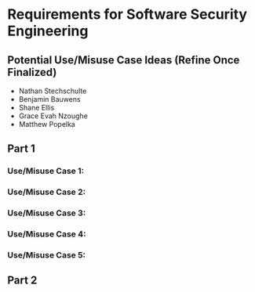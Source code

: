 # Requirements for Software Security Engineering
## Potential Use/Misuse Case Ideas (Refine Once Finalized)
- Nathan Stechschulte
- Benjamin Bauwens
- Shane Ellis
- Grace Evah Nzoughe
- Matthew Popelka
## Part 1
### Use/Misuse Case 1:
### Use/Misuse Case 2:
### Use/Misuse Case 3:
### Use/Misuse Case 4:
### Use/Misuse Case 5:
## Part 2